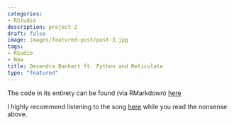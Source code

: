 ```yaml
---
categories:
- RStudio
description: project 2
draft: false
image: images/featured-post/post-3.jpg
tags:
- RSudio
- New
title: Devendra Banhart ft. Python and Reticulate
type: "featured"
---
```


The code in its entirety can be found (via RMarkdown) [here](/Project3)

I highly recommend listening to the song [here](https://open.spotify.com/track/5GiygyFRSZ2jey4almSmrL?si=me44b-c-Syu-_I8yRy6EjQ) while you read the nonsense above.
